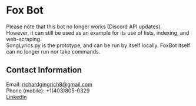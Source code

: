 # Fox Bot
Please note that this bot no longer works (Discord API updates). <br>
However, it can still be used as an example for its use of lists, indexing, and web-scraping. <br>
SongLyrics.py is the prototype, and can be run by itself locally. FoxBot itself can no longer run nor take commands. <br>

## Contact Information
Email: richardgingrich8@gmail.com <br>
Phone (mobile): +1(403)805-0329 <br>
[LinkedIn](https://www.linkedin.com/in/richard-gingrich-9377a5226/) 
